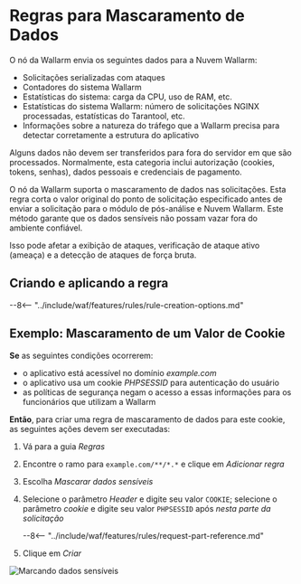 [img-masking]:      ../../images/user-guides/rules/sensitive-data-rule.png

# Regras para Mascaramento de Dados

O nó da Wallarm envia os seguintes dados para a Nuvem Wallarm:

* Solicitações serializadas com ataques
* Contadores do sistema Wallarm
* Estatísticas do sistema: carga da CPU, uso de RAM, etc.
* Estatísticas do sistema Wallarm: número de solicitações NGINX processadas, estatísticas do Tarantool, etc.
* Informações sobre a natureza do tráfego que a Wallarm precisa para detectar corretamente a estrutura do aplicativo

Alguns dados não devem ser transferidos para fora do servidor em que são processados. Normalmente, esta categoria inclui autorização (cookies, tokens, senhas), dados pessoais e credenciais de pagamento.

O nó da Wallarm suporta o mascaramento de dados nas solicitações. Esta regra corta o valor original do ponto de solicitação especificado antes de enviar a solicitação para o módulo de pós-análise e Nuvem Wallarm. Este método garante que os dados sensíveis não possam vazar fora do ambiente confiável.

Isso pode afetar a exibição de ataques, verificação de ataque ativo (ameaça) e a detecção de ataques de força bruta.

## Criando e aplicando a regra

--8<-- "../include/waf/features/rules/rule-creation-options.md"

## Exemplo: Mascaramento de um Valor de Cookie

**Se** as seguintes condições ocorrerem:

* o aplicativo está acessível no domínio *example.com*
* o aplicativo usa um cookie *PHPSESSID* para autenticação do usuário
* as políticas de segurança negam o acesso a essas informações para os funcionários que utilizam a Wallarm

**Então**, para criar uma regra de mascaramento de dados para este cookie, as seguintes ações devem ser executadas:

1. Vá para a guia *Regras*
1. Encontre o ramo para `example.com/**/*.*` e clique em *Adicionar regra*
1. Escolha *Mascarar dados sensíveis*
1. Selecione o parâmetro *Header* e digite seu valor `COOKIE`; selecione o parâmetro *cookie* e digite seu valor `PHPSESSID` após *nesta parte da solicitação*

     --8<-- "../include/waf/features/rules/request-part-reference.md"

1. Clique em *Criar*

![Marcando dados sensíveis][img-masking]